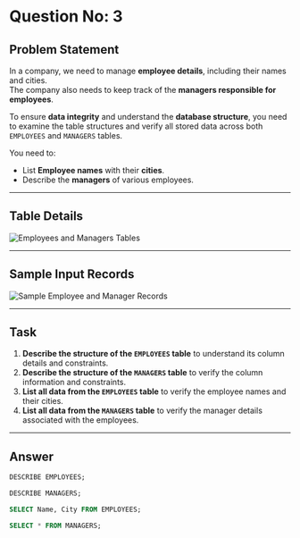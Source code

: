 # Question No: 3  

## Problem Statement  

In a company, we need to manage **employee details**, including their names and cities.  
The company also needs to keep track of the **managers responsible for employees**.  

To ensure **data integrity** and understand the **database structure**, you need to examine the table structures and verify all stored data across both `EMPLOYEES` and `MANAGERS` tables.  

You need to:  
- List **Employee names** with their **cities**.  
- Describe the **managers** of various employees.  

---

## Table Details  

![Employees and Managers Tables](https://github.com/user-attachments/assets/2454b17e-c9e4-4a91-beaa-0742c8bc588d)  

---

## Sample Input Records  

![Sample Employee and Manager Records](https://github.com/user-attachments/assets/42335b0d-666f-4e4f-a1c0-aca679e20475)  

---

## Task  

1. **Describe the structure of the `EMPLOYEES` table** to understand its column details and constraints.  
2. **Describe the structure of the `MANAGERS` table** to verify the column information and constraints.  
3. **List all data from the `EMPLOYEES` table** to verify the employee names and their cities.  
4. **List all data from the `MANAGERS` table** to verify the manager details associated with the employees.  

---

## Answer  

```sql
DESCRIBE EMPLOYEES;

DESCRIBE MANAGERS;

SELECT Name, City FROM EMPLOYEES;

SELECT * FROM MANAGERS;
